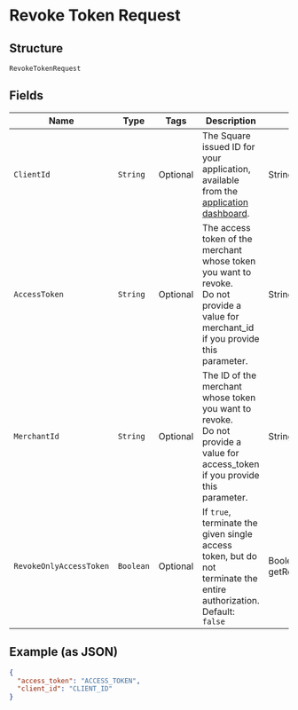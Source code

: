 
# Revoke Token Request

## Structure

`RevokeTokenRequest`

## Fields

| Name | Type | Tags | Description | Getter |
|  --- | --- | --- | --- | --- |
| `ClientId` | `String` | Optional | The Square issued ID for your application, available from the<br>[application dashboard](https://connect.squareup.com/apps). | String getClientId() |
| `AccessToken` | `String` | Optional | The access token of the merchant whose token you want to revoke.<br>Do not provide a value for merchant_id if you provide this parameter. | String getAccessToken() |
| `MerchantId` | `String` | Optional | The ID of the merchant whose token you want to revoke.<br>Do not provide a value for access_token if you provide this parameter. | String getMerchantId() |
| `RevokeOnlyAccessToken` | `Boolean` | Optional | If `true`, terminate the given single access token, but do not<br>terminate the entire authorization.<br>Default: `false` | Boolean getRevokeOnlyAccessToken() |

## Example (as JSON)

```json
{
  "access_token": "ACCESS_TOKEN",
  "client_id": "CLIENT_ID"
}
```

